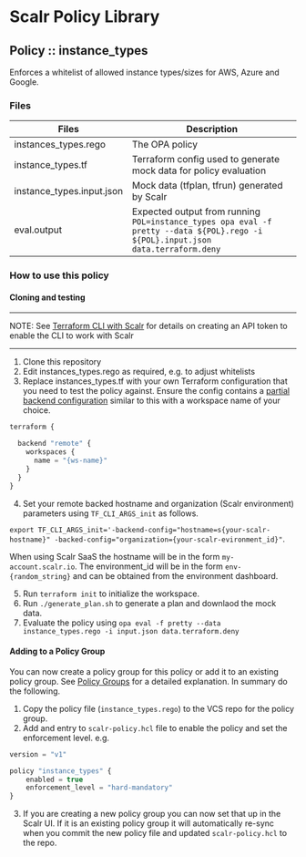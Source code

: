# Scalr Policy Library

## Policy :: instance_types

Enforces a whitelist of allowed instance types/sizes for AWS, Azure and Google.

### Files

| Files | Description |
|---|---|
| instances_types.rego | The OPA policy |
| instance_types.tf | Terraform config used to generate mock data for policy evaluation |
| instance_types.input.json | Mock data (tfplan, tfrun) generated by Scalr |
| eval.output | Expected output from running `POL=instance_types opa eval -f pretty --data ${POL}.rego -i ${POL}.input.json data.terraform.deny` |

### How to use this policy

#### Cloning and testing

---

NOTE: See [Terraform CLI with Scalr](https://docs.scalr.com/en/latest/cli.html) for details on creating an API token to enable the CLI to work with Scalr

---

1. Clone this repository
2. Edit instances_types.rego as required, e.g. to adjust whitelists
3. Replace instances_types.tf with your own Terraform configuration that you need to test the policy against. Ensure the config contains a [partial backend configuration](https://www.terraform.io/docs/language/settings/backends/configuration.html#partial-configuration) similar to this with a workspace name of your choice.

```javascript
terraform {

  backend "remote" {
    workspaces {
      name = "{ws-name}"
    }
  }
}
```

4. Set your remote backed hostname and organization (Scalr environment) parameters using `TF_CLI_ARGS_init` as follows.

`export TF_CLI_ARGS_init='-backend-config="hostname=s{your-scalr-hostname}" -backed-config="organization={your-scalr-evironment_id}"`.

  When using Scalr SaaS the hostname will be in the form `my-account.scalr.io`.
  The environment_id will be in the form `env-{random_string}` and can be obtained from the environment dashboard.

5. Run `terraform init` to initialize the workspace.
6. Run `./generate_plan.sh` to generate a plan and downlaod the mock data.
7. Evaluate the policy using `opa eval -f pretty --data instance_types.rego -i input.json data.terraform.deny`

#### Adding to a Policy Group

You can now create a policy group for this policy or add it to an existing policy group. See [Policy Groups](https://docs.scalr.com/en/latest/opa.html#creating-policy-groups) for a detailed explanation. In summary do the following.

1. Copy the policy file (`instance_types.rego`) to the VCS repo for the policy group.
2. Add and entry to `scalr-policy.hcl` file to enable the policy and set the enforcement level. e.g.

```javascript
version = "v1"

policy "instance_types" {
    enabled = true
    enforcement_level = "hard-mandatory"
}
```

3. If you are creating a new policy group you can now set that up in the Scalr UI. If it is an existing policy group it will automatically re-sync when you commit the new policy file and updated `scalr-policy.hcl` to the repo.